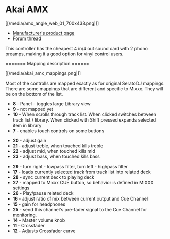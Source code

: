 # Akai AMX

[[/media/amx_angle_web_01_700x438.png|]]

  - [Manufacturer's product page](http://www.akaipro.com/product/amx)
  - [Forum thread](http://www.mixxx.org/forums/viewtopic.php?f=7&t=7514)

This controller has the cheapest 4 in/4 out sound card with 2 phono
preamps, making it a good option for vinyl control users.

\======= Mapping description ======

[[/media/akai_amx_mappings.png|]]

Most of the controlls are mapped exactly as for original SeratoDJ
mappings. There are some mappings that are different and specific to
Mixxx. They will be on the bottom of the list.

  - **8** - Panel - toggles large Library view
  - **9** - not mapped yet
  - **10** - When scrolls through track list. When clicked switches
    between track list / library. When clicked with Shift pressed
    expands selected item in library
  - **7** - enables touch controls on some buttons

<!-- end list -->

  - **20** - adjust gain 
  - **21** - adjust treble, when touched kills treble
  - **22** - adjust mid, when touched kills mid
  - **23** - adjust bass, when touched kills bass

<!-- end list -->

  - **29** - turn right - lowpass filter, turn left - highpass filter
  - **17** - loads currently selected track from track list into related
    deck
  - **28** - sync current deck to playing deck
  - **27** - mapped to Mixxx CUE button, so behavior is defined in MIXXX
    settings
  - **26** - Play/pause related deck
  - **16** - adjust ratio of mix between current output and Cue Channel
  - **15** - gain for headphones
  - **25** - send this channel's pre-fader signal to the Cue Channel for
    monitoring.
  - **14** - Master volume knob
  - **11** - Crossfader
  - **12** - Adjusts Crossfader curve
